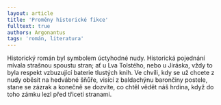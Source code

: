 ```yaml
---
layout: article
title: 'Proměny historické fikce'
fulltext: true
authors: Argonantus
tags: 'román, literatura'
---
```


Historický román byl symbolem úctyhodné
nudy. Historická pojednání mívala
strašnou spoustu stran; ať u Lva Tolstého,
nebo u Jiráska, vždy to byla respekt vzbuzující
baterie tlustých knih. Ve chvíli, kdy
se už chcete z nudy oběsit na hedvábné
šňůře, visící z baldachýnu barončiny postele,
stane se zázrak a konečně se dozvíte,
co chtěl vědět náš hrdina, když do toho
zámku lezl před třiceti stranami.

